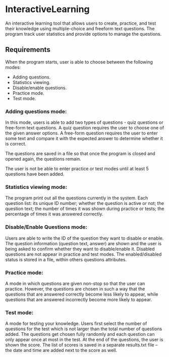 # InteractiveLearning
An interactive learning tool that allows users to create, practice, and test their knowledge using multiple-choice and freeform text questions. The program track user statistics and provide options to manage the questions.
## Requirements
When the program starts, user is able to choose between the following modes:
* Adding questions.
* Statistics viewing.
* Disable/enable questions.
* Practice mode.
* Test mode.
### Adding questions mode:
In this mode, users is able to add two types of questions - quiz questions or free-form text questions. A quiz question requires the user to choose one of the given answer options. A free-form question requires the user to enter some text and compare it with the expected answer to determine whether it is correct.

The questions are saved in a file so that once the program is closed and opened again, the questions remain.

The user is not be able to enter practice or test modes until at least 5 questions have been added.
### Statistics viewing mode:
The program print out all the questions currently in the system. Each question list: its unique ID number; whether the question is active or not; the question text; the number of times it was shown during practice or tests; the percentage of times it was answered correctly.
### Disable/Enable Questions mode:
Users are able to write the ID of the question they want to disable or enable. The question information (question text, answer) are shown and the user is being asked to confirm whether they want to disable/enable it. Disabled questions are not appear in practice and test modes. The enabled/disabled status is stored in a file, within others questions attributes.
### Practice mode:
A mode in which questions are given non-stop so that the user can practice. However, the questions are chosen in such a way that the questions that are answered correctly become less likely to appear, while questions that are answered incorrectly become more likely to appear.
### Test mode:
A mode for testing your knowledge. Users first select the number of questions for the test which is not larger than the total number of questions added. The questions get chosen fully randomly and each question can only appear once at most in the test. At the end of the questions, the user is shown the score. The list of scores is saved in a separate results.txt file – the date and time are added next to the score as well.
